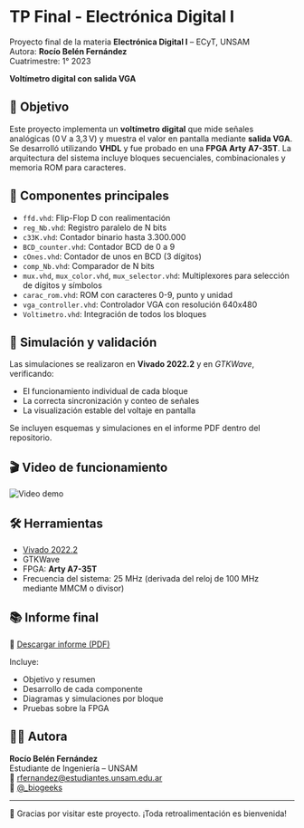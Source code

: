 #  TP Final - Electrónica Digital I
Proyecto final de la materia **Electrónica Digital I** – ECyT, UNSAM  
Autora: **Rocío Belén Fernández**  
Cuatrimestre: 1° 2023

**Voltímetro digital con salida VGA**

## 📌 Objetivo
Este proyecto implementa un **voltímetro digital** que mide señales analógicas (0 V a 3,3 V) y muestra el valor en pantalla mediante **salida VGA**.  
Se desarrolló utilizando **VHDL** y fue probado en una **FPGA Arty A7-35T**. La arquitectura del sistema incluye bloques secuenciales, combinacionales y memoria ROM para caracteres.

## 🧱 Componentes principales

- `ffd.vhd`: Flip-Flop D con realimentación
- `reg_Nb.vhd`: Registro paralelo de N bits
- `c33K.vhd`: Contador binario hasta 3.300.000
- `BCD_counter.vhd`: Contador BCD de 0 a 9
- `cOnes.vhd`: Contador de unos en BCD (3 dígitos)
- `comp_Nb.vhd`: Comparador de N bits
- `mux.vhd`, `mux_color.vhd`, `mux_selector.vhd`: Multiplexores para selección de dígitos y símbolos
- `carac_rom.vhd`: ROM con caracteres 0-9, punto y unidad
- `vga_controller.vhd`: Controlador VGA con resolución 640x480
- `Voltimetro.vhd`: Integración de todos los bloques

## 🧪 Simulación y validación

Las simulaciones se realizaron en **Vivado 2022.2** y en *GTKWave*, verificando:

- El funcionamiento individual de cada bloque
- La correcta sincronización y conteo de señales
- La visualización estable del voltaje en pantalla

Se incluyen esquemas y simulaciones en el informe PDF dentro del repositorio.
## 🎬 Video de funcionamiento

![Video demo](./Material_audiovisual/voltimetro_funcionando.gif)


## 🛠️ Herramientas

- [Vivado 2022.2](https://www.xilinx.com/support/download.html)
- GTKWave
- FPGA: **Arty A7-35T**
- Frecuencia del sistema: 25 MHz (derivada del reloj de 100 MHz mediante MMCM o divisor)


## 📚 Informe final

📄 [Descargar informe (PDF)](./Informe/TP_Final_ED1_FernandezRocio.pdf)

Incluye:
- Objetivo y resumen
- Desarrollo de cada componente
- Diagramas y simulaciones por bloque
- Pruebas sobre la FPGA
## 🧑‍💻 Autora

**Rocío Belén Fernández**  
Estudiante de Ingeniería – UNSAM  
📧 rfernandez@estudiantes.unsam.edu.ar  
🔗 [@_biogeeks](https://instagram.com/_biogeeks)

---

💚 Gracias por visitar este proyecto. ¡Toda retroalimentación es bienvenida!